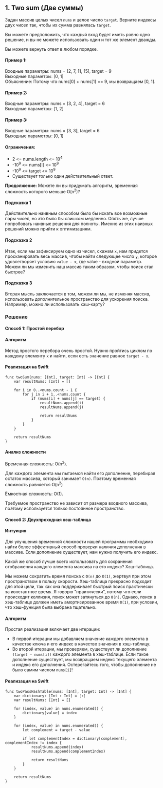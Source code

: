 ## 1. Two sum (Две суммы)

Задан массив целых чисел `nums` и целое число `target`. Верните индексы двух чисел так, чтобы их сумма равнялась `target`.

Вы можете предположить, что каждый вход будет иметь ровно одно решение, и вы не можете использовать один и тот же элемент дважды.

Вы можете вернуть ответ в любом порядке.

#### Пример 1:

Входные параметры: nums = [2, 7, 11, 15], target = 9  
Выходные параметры: [0, 1]  
Объяснение: Потому что nums[0] + nums[1] == 9, мы возвращаем  [0, 1].

#### Пример 2:

Входные параметры: nums = [3, 2, 4], target = 6  
Выходные параметры: [1, 2]

#### Пример 3:

Входные параметры: nums = [3, 3], target = 6  
Выходные параметры: [0, 1]

#### Ограничения: 

- 2 <= nums.length <= 10<sup>4</sup>
- -10<sup>9</sup> <= nums[i] <= 10<sup>9</sup>
- -10<sup>9</sup> <= target <= 10<sup>9</sup>
- Существует только один действительный ответ.

**Продолжение:** Можете ли вы придумать алгоритм, временная сложность которого меньше O(n<sup>2</sup>)?

#### Подсказка 1

Действительно наивным способом было бы искать все возможные пары чисел, но это было бы слишком медленно. Опять же, лучше попробовать наивные решения для полноты. Именно из этих наивных решений можно прийти к оптимизациям.

#### Подсказка 2

Итак, если мы зафиксируем одно из чисел, скажем `x`, нам придется просканировать весь массив, чтобы найти следующее число `y`, которое удовлетворяет условию `value - x`, где value - входной параметр. Можем ли мы изменить наш массив таким образом, чтобы поиск стал быстрее?

#### Подсказка 3

Вторая мысль заключается в том, можем ли мы, не изменяя массив, использовать дополнительное пространство для ускорения поиска. Например, можно ли использовать хэш-карту?

### Решение

#### Способ 1: Простой перебор

#### Алгоритм

Метод простого перебора очень простой. Нужно пройтись циклом по каждому элементу `x` и найти, если есть значение равное `target - x`.

#### Реализация на Swift

```
func twoSum(nums: [Int], target: Int) -> [Int] {
    var resultNums: [Int] = []
    
    for i in 0..<nums.count - 1 {
        for j in i + 1..<nums.count {
            if (nums[i] + nums[j] == target) {
                resultNums.append(i)
                resultNums.append(j)
                
                return resultNums
            }
        }
    }
    
    return resultNums
}
```

#### Анализ сложности

Временная сложность: O(n<sup>2</sup>).

Для каждого элемента мы пытаемся найти его дополнение, перебирая остаток массива, который занимает `O(n)`. Поэтому временная сложность равняется O(n<sup>2</sup>)


Ëмкостная сложность: O(1).

Требуемое пространство не зависит от размера входного массива, поэтому используется только постоянное пространство.

#### Способ 2: Двухпроходная хэш-таблица

#### Интуиция

Для улучшения временной сложности нашей программы необходимо найти более эффективный способ проверки наличия дополнения в массиве. Если дополнение существует, нам нужно получить его индекс.

Какой же способ лучше всего использовать для сохранения отображения каждого элемента массива на его индекс? Хэш-таблица.

Мы можем сократить время поиска с `O(n)` до `O(1)`, жертвуя при этом пространством в пользу скорости. Хэш-таблица прекрасно подходит для этой цели, так как она поддерживает быстрый поиск практически за константное время. Я говорю "практически", потому что если происходит коллизия, поиск может затянуться до `O(n)`. Однако, поиск в хэш-таблице должен иметь амортизированное время `O(1)`, при условии, что хэш-функция была выбрана тщательно.

#### Алгоритм

Простая реализация включает две итерации:
- В первой итерации мы добавляем значение каждого элемента в качестве ключа и его индекс в качестве значения в хэш-таблицу.
- Во второй итерации, мы проверяем, существует ли дополнение `(target − nums[i])` каждого элемента в хэш-таблице. Если такое дополнение существует, мы возвращаем индекс текущего элемента и индекс его дополнения. Остерегайтесь того, чтобы дополнение не было самим числом `nums[i]`!

#### Реализация на Swift

```
func twoPassHashTable(nums: [Int], target: Int) -> [Int] {
    var dictionary: [Int : Int] = [:]
    var resultNums: [Int] = []
    
    for (index, value) in nums.enumerated() {
        dictionary[value] = index
    }
    
    for (index, value) in nums.enumerated() {
        let complement = target - value
        
        if let complementIndex = dictionary[complement], complementIndex != index {
            resultNums.append(index)
            resultNums.append(complementIndex)
            
            return resultNums
        }
    }
    
    return resultNums
}

```